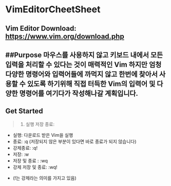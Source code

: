 VimEditorCheetSheet
=========
Vim Editor Download: https://www.vim.org/download.php
---------
##Purpose
마우스를 사용하지 않고 키보드 내에서 모든 입력을 처리할 수 있다는 것이 매력적인 Vim
하지만 엄청 다양한 명령어와 입력어들에 까먹지 않고 한번에 찾아서 사용할 수 있도록 하기위해
직접 터득한 Vim의 입력어 및 다양한 명령어를 여기다가 작성해나갈 계획입니다.
---------
## Get Started
> 1. 실행 저장 종료: 
 - 실행: 다운로드 받은 Vim을 실행
 - 종료: :q (저장되지 않은 부분이 있다면 바로 종료가 되지 않습니다)
 - 강제종료: :q!
 - 저장: :w
 - 저장 및 종료 : :wq
 - 강제 저장 및 종료: :wq!
 + (!는 강제라는 의미를 가지고 있음)
